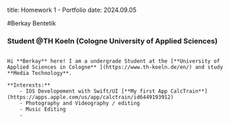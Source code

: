 title: Homework 1 - Portfolio
date: 2024.09.05

#Berkay Bentetik
### Student @TH Koeln (Cologne University of Applied Sciences)

```

Hi **Berkay** here! I am a undergrade Student at the [**University of Applied Sciences in Cologne** ](https://www.th-koeln.de/en/) and study **Media Technology**.

**Interests:**
    - IOS Developement with Swift/UI [**My first App CalcTrain**](https://apps.apple.com/us/app/calctrain/id6449193912)
    - Photography and Videography / editing
    - Music Editing
    - 


```

